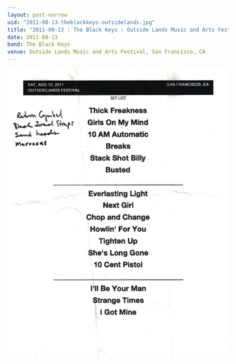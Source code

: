 ```yaml
---
layout: post-narrow
uid: "2011-08-13-theblackkeys-outsidelands.jpg"
title: "2011-08-13 : The Black Keys : Outside Lands Music and Arts Festival, San Francisco, CA"
date: 2011-08-13
band: The Black Keys
venue: Outside Lands Music and Arts Festival, San Francisco, CA
---
```


<div class="showcase">
  <img src="/img/2011/08/20110813-TheBlackKeys-OutsideLands.jpg" alt="2011-08-13-theblackkeys-outsidelands.jpg">
</div>
